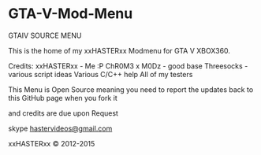 # GTA-V-Mod-Menu


GTAIV SOURCE MENU

This is the home of my xxHASTERxx Modmenu for GTA V XBOX360.

Credits: xxHASTERxx - Me :P ChR0M3 x M0Dz - good base Threesocks - various script ideas Various C/C++ help All of my testers 


This Menu is Open Source meaning you need to report the updates back to this GitHub page when you fork it

and credits are due upon Request

skype hastervideos@gmail.com 

xxHASTERxx © 2012-2015
